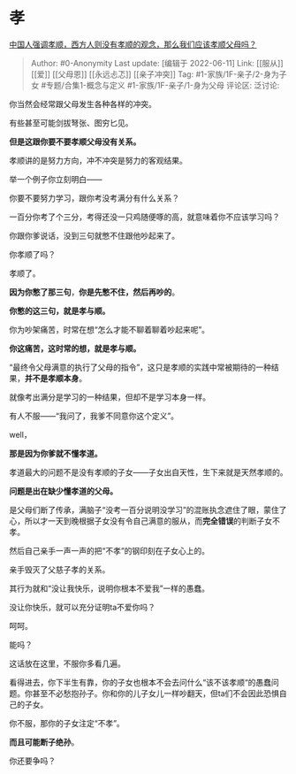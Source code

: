 # 孝
[中国人强调孝顺，西方人则没有孝顺的观念，那么我们应该孝顺父母吗？](https://www.zhihu.com/question/33575236/answer/2523770856)

> Author: #0-Anonymity
> Last update: [编辑于 2022-06-11]
> Link: [[服从]] [[爱]] [[父母恩]] [[永远忐忑]] [[亲子冲突]]
> Tag: #1-家族/1F-亲子/2-身为子女 #专题/合集1-概念与定义 #1-家族/1F-亲子/1-身为父母
> 评论区:
> 泛讨论:

你当然会经常跟父母发生各种各样的冲突。

有些甚至可能剑拔弩张、图穷匕见。

**但是这跟你要不要孝顺父母没有关系。**

孝顺讲的是努力方向，冲不冲突是努力的客观结果。

举一个例子你立刻明白——

你要不要努力学习，跟你考没考满分有什么关系？

一百分你考了个三分，考得还没一只鸡随便啄的高，就意味着你不应该学习吗？

你跟你爹说话，没到三句就憋不住跟他吵起来了。

你孝顺了吗？

孝顺了。

**因为你憋了那三句**，**你是先憋不住，然后再吵的**。

**你憋的这三句，就是孝与顺。**

你为吵架痛苦，时常在想“怎么才能不聊着聊着吵起来呢”。

**你这痛苦，这时常的想，就是孝与顺。**

“最终令父母满意的执行了父母的指令”，这只是孝顺的实践中常被期待的一种结果，**并不是孝顺本身**。

就像考出满分是学习的一种结果，但却不是学习本身一样。

有人不服——“我问了，我爹不同意你这个定义”。

well，

**那是因为你爹就不懂孝道。**

孝道最大的问题不是没有孝顺的子女——子女出自天性，生下来就是天然孝顺的。

**问题是出在缺少懂孝道的父母。**

是父母们断了传承，满脑子“没考一百分说明没学习”的混账执念遮住了眼，蒙住了心，所以才一天到晚根据子女没有令自己满意的服从，而**完全错误**的判断子女不孝。

然后自己亲手一声一声的把“不孝”的钢印刻在子女心上的。

亲手毁灭了父慈子孝的关系。

其行为就和“没让我快乐，说明你根本不爱我”一样的愚蠢。

没让你快乐，就可以充分证明ta不爱你吗？

呵呵。

能吗？

这话放在这里，不服你多看几遍。

看得进去，你下半生有靠，你的子女也根本不会去问什么“该不该孝顺“的愚蠢问题。你甚至不必愁抱孙子。你和你的儿子女儿一样吵翻天，但ta们不会因此恐惧自己的子女。

你不服，那你的子女注定“不孝”。

**而且可能断子绝孙**。

你还要争吗？
